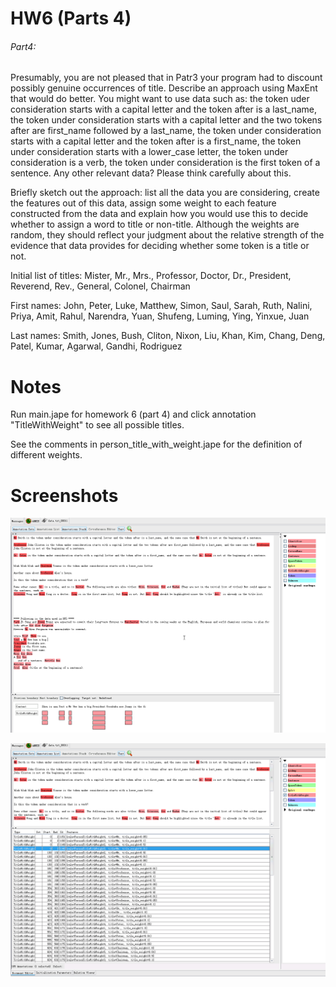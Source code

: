 HW6 (Parts 4) 
=============
###### Part4: 
Presumably, you are not pleased that in Patr3 your program had to discount possibly genuine occurrences of title. Describe an approach using MaxEnt that would do better. You might want to use data such as: the token uder consideration starts with a capital letter and the token after is a last_name, the token under consideration starts with a capital letter and the two tokens after are first_name followed by a last_name, the token under consideration starts with a capital letter and the token after is a first_name, the token under consideration starts with a lower_case letter, the token under consideration is a verb, the token under consideration is the first token of a sentence. Any other relevant data? Please think carefully about this.

Briefly sketch out the approach: list all the data you are considering, create the features out of this data, assign some weight to each feature constructed from the data and explain how you would use this to decide whether to assign a word to title or non-title. Although the weights are random, they should reflect your judgment about the relative strength of the evidence that data provides for deciding whether some token is a title or not.

Initial list of titles: Mister, Mr., Mrs., Professor, Doctor, Dr., President, Reverend, Rev., General, Colonel, Chairman

First names: John, Peter, Luke, Matthew, Simon, Saul, Sarah, Ruth, Nalini, Priya, Amit, Rahul, Narendra, Yuan, Shufeng, Luming, Ying, Yinxue, Juan

Last names: Smith, Jones, Bush, Cliton, Nixon, Liu, Khan, Kim, Chang, Deng, Patel, Kumar, Agarwal, Gandhi, Rodriguez

Notes
=============
Run main.jape for homework 6 (part 4) and click annotation "TitleWithWeight" to see all possible titles. 

See the comments in person_title_with_weight.jape for the definition of different weights.

Screenshots
=============
![screenshot1](https://github.com/qiaoshun8888/NLP_HW6/blob/master/screenshot1.png)

![screenshot2](https://github.com/qiaoshun8888/NLP_HW6/blob/master/screenshot2.png)
